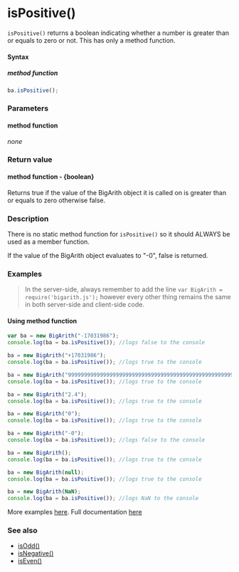 # isPositive()
<code>isPositive()</code> returns a boolean indicating whether a number is greater than or equals to zero or not. This has only a method function.

#### Syntax
##### method function
```javascript
ba.isPositive();
```
 
### Parameters
#### method function
*none*

### Return value
#### method function - {boolean}
Returns true if the value of the BigArith object it is called on is greater than or equals to zero otherwise false.

### Description
There is no static method function for `isPositive()` so it should ALWAYS be used as a member function. 

If the value of the BigArith object evaluates to "-0", false is returned.


### Examples

> In the server-side, always remember to add the line `var BigArith = require('bigarith.js');` however every other thing remains the same in both server-side and client-side code.

#### Using method function

```javascript
var ba = new BigArith("-17031986");
console.log(ba = ba.isPositive()); //logs false to the console

ba = new BigArith("+17031986");
console.log(ba = ba.isPositive()); //logs true to the console

ba = new BigArith("999999999999999999999999999999999999999999999999999999999999999999999999999999999999999999999");
console.log(ba = ba.isPositive()); //logs true to the console

ba = new BigArith("2.4");
console.log(ba = ba.isPositive()); //logs true to the console

ba = new BigArith("0");
console.log(ba = ba.isPositive()); //logs true to the console 

ba = new BigArith("-0");
console.log(ba = ba.isPositive()); //logs false to the console 

ba = new BigArith();
console.log(ba = ba.isPositive()); //logs true to the console 

ba = new BigArith(null);
console.log(ba = ba.isPositive()); //logs true to the console 

ba = new BigArith(NaN);
console.log(ba = ba.isPositive()); //logs NaN to the console 
```

More examples [here](https://github.com/osofem/bigarith.js/tree/master/examples/). Full documentation [here](https://github.com/osofem/bigarith.js/tree/master/documentation)

### See also
* [isOdd()](https://osofem.github.io/bigarith.js/documentation/isodd.html)
* [isNegative()](https://osofem.github.io/bigarith.js/documentation/isnegative.html)
* [isEven()](https://osofem.github.io/bigarith.js/documentation/iseven.html)